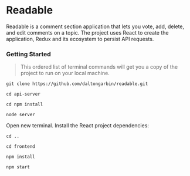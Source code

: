 # Readable

Readable is a comment section application that lets you vote, add, delete, and edit comments on a topic. The project uses React to create the application, Redux and its ecosystem to persist API requests.

### Getting Started

> This ordered list of terminal commands will get you a copy of the project to run on your local machine.

`git clone https://github.com/daltongarbin/readable.git`

`cd api-server`

`cd npm install`

`node server`

Open new terminal. Install the React project dependencies:

`cd ..`

`cd frontend`

`npm install`

`npm start`
